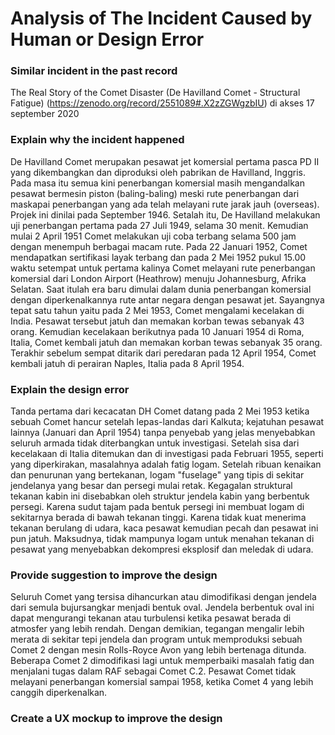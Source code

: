 # Analysis of The Incident Caused by Human or Design Error
### Similar incident in the past record
The Real Story of the Comet Disaster (De Havilland Comet - Structural Fatigue) 
(https://zenodo.org/record/2551089#.X2zZGWgzbIU) di akses 17 september 2020

### Explain why the incident happened
De Havilland Comet merupakan pesawat jet komersial pertama pasca PD II yang dikembangkan dan diproduksi oleh pabrikan de Havilland, Inggris. Pada masa itu semua kini penerbangan komersial masih mengandalkan pesawat bermesin piston (baling-baling) meski rute penerbangan dari maskapai penerbangan yang ada telah melayani rute jarak jauh (overseas). Projek ini dinilai pada September 1946.  Setalah itu, De Havilland melakukan uji penerbangan pertama pada 27 Juli 1949, selama 30 menit. Kemudian mulai 2 April 1951 Comet melakukan uji coba terbang selama 500 jam dengan menempuh berbagai macam rute. Pada 22 Januari 1952, Comet mendapatkan sertifikasi layak terbang dan pada 2 Mei 1952 pukul 15.00 waktu setempat untuk pertama kalinya Comet melayani rute penerbangan komersial dari London Airport (Heathrow) menuju Johannesburg, Afrika Selatan. Saat itulah era baru dimulai dalam dunia penerbangan komersial dengan diperkenalkannya rute antar negara dengan pesawat jet. 
Sayangnya tepat satu tahun yaitu pada 2 Mei 1953, Comet mengalami kecelakan di India. Pesawat tersebut jatuh dan memakan korban tewas sebanyak 43 orang. Kemudian kecelakaan berikutnya pada 10 Januari 1954 di Roma, Italia, Comet kembali jatuh dan memakan korban tewas sebanyak 35 orang. Terakhir sebelum sempat ditarik dari peredaran pada 12 April 1954, Comet kembali jatuh di perairan Naples, Italia pada 8 April 1954.

### Explain the design error
Tanda pertama dari kecacatan DH Comet datang pada 2 Mei 1953 ketika sebuah Comet hancur setelah lepas-landas dari Kalkuta; kejatuhan pesawat lainnya (Januari dan April 1954) tanpa penyebab yang jelas menyebabkan seluruh armada tidak diterbangkan untuk investigasi. Setelah sisa dari kecelakaan di Italia ditemukan dan di investigasi pada Februari 1955, seperti yang diperkirakan, masalahnya adalah fatig logam. Setelah ribuan kenaikan dan penurunan yang bertekanan, logam "fuselage" yang tipis di sekitar jendelanya yang besar dan persegi mulai retak. Kegagalan struktural tekanan kabin ini disebabkan oleh struktur jendela kabin yang berbentuk persegi. Karena sudut tajam pada bentuk persegi ini membuat logam di sekitarnya berada di bawah tekanan tinggi. Karena tidak kuat menerima tekanan berulang di udara, kaca pesawat kemudian pecah dan pesawat ini pun jatuh. Maksudnya, tidak mampunya logam untuk menahan tekanan di pesawat yang menyebabkan dekompresi eksplosif dan meledak di udara.

### Provide suggestion to improve the design
Seluruh Comet yang tersisa dihancurkan atau dimodifikasi dengan jendela dari semula bujursangkar menjadi bentuk oval. Jendela berbentuk oval ini dapat mengurangi tekanan atau turbulensi ketika pesawat berada di atmosfer yang lebih rendah. Dengan demikian, tegangan mengalir lebih merata di sekitar tepi jendela dan program untuk memproduksi sebuah Comet 2 dengan mesin Rolls-Royce Avon yang lebih bertenaga ditunda. Beberapa Comet 2 dimodifikasi lagi untuk memperbaiki masalah fatig dan menjalani tugas dalam RAF sebagai Comet C.2. Pesawat Comet tidak melayani penerbangan komersial sampai 1958, ketika Comet 4 yang lebih canggih diperkenalkan.

### Create a UX mockup to improve the design
